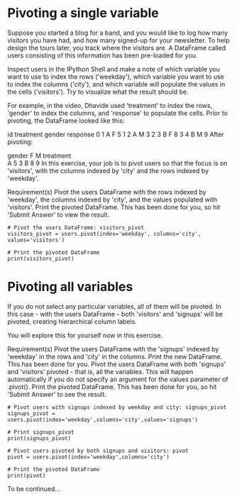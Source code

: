 # Pivoting a single variable
Suppose you started a blog for a band, and you would like to log how many visitors you have had, and how many signed-up for your newsletter. To help design the tours later, you track where the visitors are. A DataFrame called users consisting of this information has been pre-loaded for you.

Inspect users in the IPython Shell and make a note of which variable you want to use to index the rows ('weekday'), which variable you want to use to index the columns ('city'), and which variable will populate the values in the cells ('visitors'). Try to visualize what the result should be.

For example, in the video, Dhavide used 'treatment' to index the rows, 'gender' to index the columns, and 'response' to populate the cells. Prior to pivoting, the DataFrame looked like this:

   id treatment gender  response
0   1         A      F         5
1   2         A      M         3
2   3         B      F         8
3   4         B      M         9
After pivoting:

gender     F  M
treatment      
A          5  3
B          8  9
In this exercise, your job is to pivot users so that the focus is on 'visitors', with the columns indexed by 'city' and the rows indexed by 'weekday'.

Requirement(s)
Pivot the users DataFrame with the rows indexed by 'weekday', the columns indexed by 'city', and the values populated with 'visitors'.
Print the pivoted DataFrame. This has been done for you, so hit 'Submit Answer' to view the result.
```
# Pivot the users DataFrame: visitors_pivot
visitors_pivot = users.pivot(index='weekday', columns='city', values='visitors')

# Print the pivoted DataFrame
print(visitors_pivot)
```

# Pivoting all variables
If you do not select any particular variables, all of them will be pivoted. In this case - with the users DataFrame - both 'visitors' and 'signups' will be pivoted, creating hierarchical column labels.

You will explore this for yourself now in this exercise.

Requirement(s)
Pivot the users DataFrame with the 'signups' indexed by 'weekday' in the rows and 'city' in the columns.
Print the new DataFrame. This has been done for you.
Pivot the users DataFrame with both 'signups' and 'visitors' pivoted - that is, all the variables. This will happen automatically if you do not specify an argument for the values parameter of .pivot().
Print the pivoted DataFrame. This has been done for you, so hit 'Submit Answer' to see the result.
```
# Pivot users with signups indexed by weekday and city: signups_pivot
signups_pivot = users.pivot(index='weekday',columns='city',values='signups')

# Print signups_pivot
print(signups_pivot)

# Pivot users pivoted by both signups and visitors: pivot
pivot = users.pivot(index='weekday',columns='city')

# Print the pivoted DataFrame
print(pivot)
```

To be continued...
